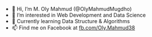- 👋 Hi, I’m M. Oly Mahmud (@OlyMahmudMugdho)
- 👀 I’m interested in Web Development and Data Science
- 🌱 Currently learning Data Structure & Algorithms
- 📫 Find me on Facebook at [fb.com/Oly.Mahmud38](fb.com/Oly.Mahmud38)

<!---
OlyMahmudMugdho/OlyMahmudMugdho is a ✨ special ✨ repository because its `README.md` (this file) appears on your GitHub profile.
You can click the Preview link to take a look at your changes.
--->
